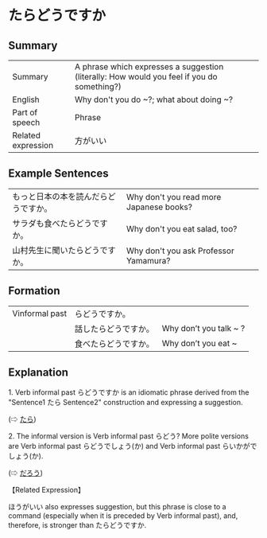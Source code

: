 # たらどうですか

## Summary

<table><tr>   <td>Summary</td>   <td>A phrase which expresses a suggestion (literally: How would you feel if you do something?)</td></tr><tr>   <td>English</td>   <td>Why don't you do ~?; what about doing ~?</td></tr><tr>   <td>Part of speech</td>   <td>Phrase</td></tr><tr>   <td>Related expression</td>   <td>方がいい</td></tr></table>

## Example Sentences

<table><tr>   <td>もっと日本の本を読んだらどうですか。</td>   <td>Why don't you read more Japanese books?</td></tr><tr>   <td>サラダも食べたらどうですか。</td>   <td>Why don't you eat salad, too?</td></tr><tr>   <td>山村先生に聞いたらどうですか。</td>   <td>Why don't you ask Professor Yamamura?</td></tr></table>

## Formation

<table class="table"> <tbody><tr class="tr head"> <td class="td"><span class="bold"><span>Vinformal past</span></span></td> <td class="td"><span class="concept">らどうですか。</span> </td> <td class="td"><span>&nbsp;</span></td> </tr> <tr class="tr"> <td class="td"><span>&nbsp;</span></td> <td class="td"><span>話した<span class="concept">らどうですか。</span></span> </td> <td class="td"><span>Why    don’t you talk ~ ?</span></td> </tr> <tr class="tr"> <td class="td"><span>&nbsp;</span></td> <td class="td"><span>食べた<span class="concept">らどうですか。</span></span> </td> <td class="td"><span>Why    don’t you eat ~ </span></td> </tr></tbody></table>

## Explanation

<p>1. Verb informal past <span class="cloze">らどうですか</span> is an idiomatic phrase derived from the "Sentence1 <span class="cloze">たら</span> Sentence2" construction and expressing a suggestion.</p>   <p>(⇨ <a href="#㊦ たら">たら</a>)</p>  <p>2. The informal version is Verb informal past らどう</span>? More polite versions are Verb informal past <span class="cloze">らどうでしょう</span>(<span class="cloze">か</span>) and Verb informal past <span class="cloze">らいかがでしょう</span>(<span class="cloze">か</span>).</p>   (⇨ <a href="#㊦ だろう">だろう</a>)</p>  <p>【Related Expression】</p>  <p>ほうがいい also expresses suggestion, but this phrase is close to a command (especially when it is preceded by Verb informal past), and, therefore, is stronger than <span class="cloze">たらどうですか</span>.</p>

